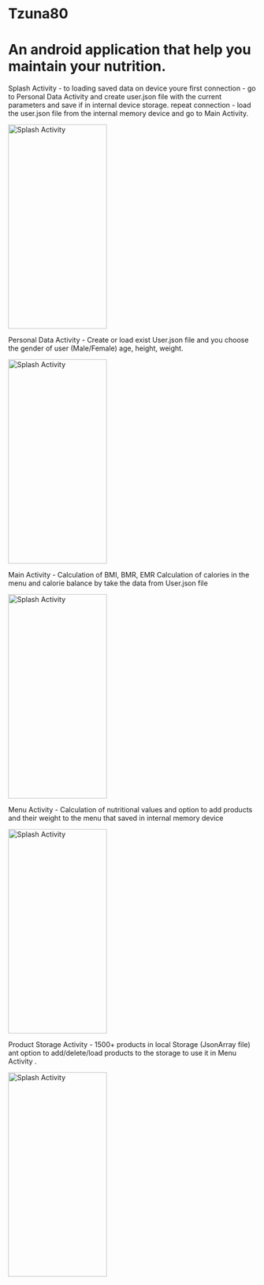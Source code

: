 # Tzuna80
# An android application that help you maintain your nutrition.
Splash Activity - to loading saved data on device
youre first connection - go to Personal Data Activity and create user.json  file with the current parameters and save if in internal device storage.
repeat connection - load the  user.json file from the internal memory device and go to Main Activity.

<img src="https://user-images.githubusercontent.com/55783449/106728199-e5759700-6614-11eb-9645-784a15dec89d.jpg" alt="Splash Activity" width="200" height="415">


Personal Data Activity - Create or load exist User.json file and you 
choose the gender of user (Male/Female)
age, height, weight.

<img src="https://user-images.githubusercontent.com/55783449/106730903-8d8c5f80-6617-11eb-8398-c409328c6f61.jpg" alt="Splash Activity" width="200" height="415">

Main Activity - Calculation of BMI, BMR, EMR Calculation of calories in the menu and calorie balance by take the data from User.json file

<img src="https://user-images.githubusercontent.com/55783449/106730925-93824080-6617-11eb-85c6-20e8ea08b4eb.jpg" alt="Splash Activity" width="200" height="415">

Menu Activity - Calculation of nutritional values and option to add products and their weight to the menu that saved in internal memory device 

<img src="https://user-images.githubusercontent.com/55783449/106730938-954c0400-6617-11eb-9986-0425d04a2829.jpg" alt="Splash Activity" width="200" height="415">

Product Storage Activity - 1500+ products in local Storage (JsonArray file) ant option to add/delete/load products to the storage to use it in Menu Activity .

<img src="https://user-images.githubusercontent.com/55783449/106730945-9715c780-6617-11eb-9ead-ea575ceefc07.jpg" alt="Splash Activity" width="200" height="415">

